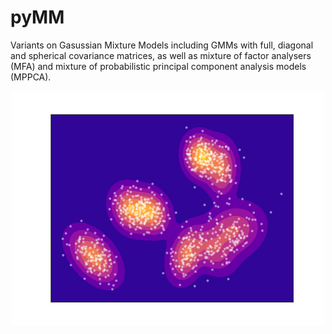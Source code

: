 # pyMM
Variants on Gasussian Mixture Models including GMMs with full, diagonal and spherical covariance
matrices, as well as mixture of factor analysers (MFA) and mixture of
probabilistic principal component analysis models (MPPCA).
<p align="center">
  <img src="fig.png" alt="alt text" width="500">
</p>
